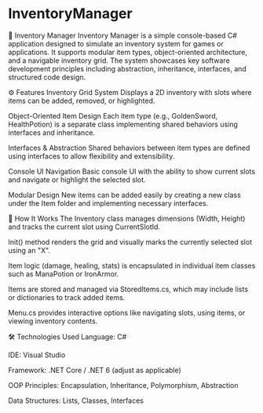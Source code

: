 # InventoryManager
🧰 Inventory Manager
Inventory Manager is a simple console-based C# application designed to simulate an inventory system for games or applications. It supports modular item types, object-oriented architecture, and a navigable inventory grid. The system showcases key software development principles including abstraction, inheritance, interfaces, and structured code design.



⚙️ Features
Inventory Grid System
Displays a 2D inventory with slots where items can be added, removed, or highlighted.

Object-Oriented Item Design
Each item type (e.g., GoldenSword, HealthPotion) is a separate class implementing shared behaviors using interfaces and inheritance.

Interfaces & Abstraction
Shared behaviors between item types are defined using interfaces to allow flexibility and extensibility.

Console UI Navigation
Basic console UI with the ability to show current slots and navigate or highlight the selected slot.

Modular Design
New items can be added easily by creating a new class under the Item folder and implementing necessary interfaces.



🧪 How It Works
The Inventory class manages dimensions (Width, Height) and tracks the current slot using CurrentSlotId.

Init() method renders the grid and visually marks the currently selected slot using an "X".

Item logic (damage, healing, stats) is encapsulated in individual item classes such as ManaPotion or IronArmor.

Items are stored and managed via StoredItems.cs, which may include lists or dictionaries to track added items.

Menu.cs provides interactive options like navigating slots, using items, or viewing inventory contents.



🛠️ Technologies Used
Language: C#

IDE: Visual Studio

Framework: .NET Core / .NET 6 (adjust as applicable)

OOP Principles: Encapsulation, Inheritance, Polymorphism, Abstraction

Data Structures: Lists, Classes, Interfaces
